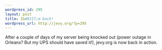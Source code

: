 ```yaml
--- 
wordpress_id: 295
layout: post
title: I&#8217;m back!
wordpress_url: http://jevy.org/?p=295
---
```

After a couple of days of my server being knocked out (power outage in Orleans?  But my UPS should have saved it!), jevy.org is now back in action.
